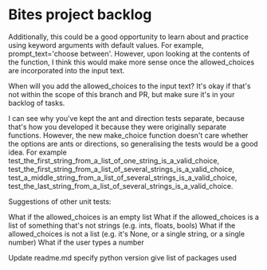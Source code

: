 # Bites project backlog

Additionally, this could be a good opportunity to learn about and practice using keyword arguments with default values. For example, prompt_text='choose between'. However, upon looking at the contents of the function, I think this would make more sense once the allowed_choices are incorporated into the input text.

When will you add the allowed_choices to the input text? It's okay if that's not within the scope of this branch and PR, but make sure it's in your backlog of tasks.

I can see why you've kept the ant and direction tests separate, because that's how you developed it because they were originally separate functions. However, the new make_choice function doesn't care whether the options are ants or directions, so generalising the tests would be a good idea. For example test_the_first_string_from_a_list_of_one_string_is_a_valid_choice, test_the_first_string_from_a_list_of_several_strings_is_a_valid_choice, test_a_middle_string_from_a_list_of_several_strings_is_a_valid_choice, test_the_last_string_from_a_list_of_several_strings_is_a_valid_choice.

Suggestions of other unit tests:

What if the allowed_choices is an empty list
What if the allowed_choices is a list of something that's not strings (e.g. ints, floats, bools)
What if the allowed_choices is not a list (e.g. it's None, or a single string, or a single number)
What if the user types a number

Update readme.md
  specify python version
  give list of packages used
